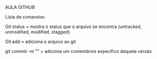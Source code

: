 AULA GITHUB	

Lista de comandos:

Git status = mostra o status que o arquivo se encontra (untracked,
unmodified, modified, stagged)

Git add = adiciona o arquivo ao git

git commit -m "" = adiciona um comentários especifico daquela versão